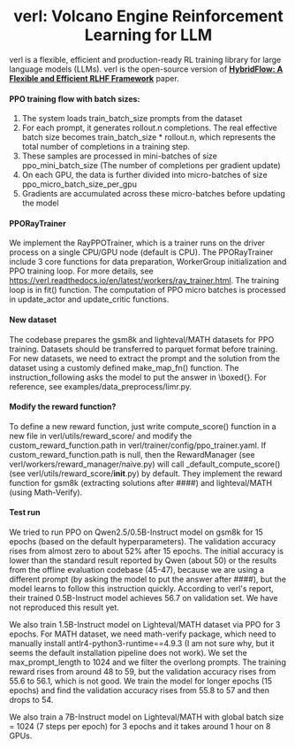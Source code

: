 <h1 style="text-align: center;">verl: Volcano Engine Reinforcement Learning for LLM</h1>

verl is a flexible, efficient and production-ready RL training library for large language models (LLMs).
verl is the open-source version of **[HybridFlow: A Flexible and Efficient RLHF Framework](https://arxiv.org/abs/2409.19256v2)** paper.


#### PPO training flow with batch sizes:
1. The system loads train_batch_size prompts from the dataset
2. For each prompt, it generates rollout.n completions. The real effective batch size becomes train_batch_size * rollout.n, which represents the total number of completions in a training step.
3. These samples are processed in mini-batches of size ppo_mini_batch_size (The number of completions per gradient update)
4. On each GPU, the data is further divided into micro-batches of size ppo_micro_batch_size_per_gpu
5. Gradients are accumulated across these micro-batches before updating the model

#### PPORayTrainer
We implement the RayPPOTrainer, which is a trainer runs on the driver process on a single CPU/GPU node (default is CPU).
The PPORayTrainer include 3 core functions for data preparation, WorkerGroup initialization and PPO training loop.
For more details, see https://verl.readthedocs.io/en/latest/workers/ray_trainer.html.
The training loop is in fit() function.
The computation of PPO micro batches is processed in update_actor and update_critic functions.

#### New dataset
The codebase prepares the gsm8k and lighteval/MATH datasets for PPO training. Datasets should be transferred to parquet format before training. For new datasets, we need to extract the prompt and the solution from the dataset using a customly defined make_map_fn() function. The instruction_following asks the model to put the answer in  \boxed{}. For reference, see examples/data_preprocess/limr.py. 

#### Modify the reward function?
To define a new reward function, just write compute_score() function in a new file in verl/utils/reward_score/ and modify the custom_reward_function.path in verl/trainer/config/ppo_trainer.yaml. If custom_reward_function.path is null, then the RewardManager (see verl/workers/reward_manager/naive.py) will call _default_compute_score() (see verl/utils/reward_score/__init__.py) by default. They implement the reward function for gsm8k (extracting solutions after ####) and lighteval/MATH (using Math-Verify). 

#### Test run
We tried to run PPO on Qwen2.5/0.5B-Instruct model on gsm8k for 15 epochs (based on the default hyperparameters). The validation accuracy rises from almost zero to about 52% after 15 epochs. The initial accuracy is lower than the standard result reported by Qwen (about 50) or the results from the offline evaluation codebase (45-47), because we are using a different prompt (by asking the model to put the answer after ####), but the model learns to follow this instruction quickly. According to verl's report, their trained 0.5B-Instruct model achieves 56.7 on validation set. We have not reproduced this result yet.

We also train 1.5B-Instruct model on Lighteval/MATH dataset via PPO for 3 epochs. For MATH dataset, we need math-verify package, which need to manually install antlr4-python3-runtime==4.9.3 (I am not sure why, but it seems the default installation pipeline does not work). We set the max_prompt_length to 1024 and we filter the overlong prompts. The training reward rises from around 48 to 59, but the validation accuracy rises from 55.6 to 56.1, which is not good. We train the model for longer epochs (15 epochs) and find the validation accuracy rises from 55.8 to 57 and then drops to 54. 

We also train a 7B-Instruct model on Lighteval/MATH with global batch size = 1024 (7 steps per epoch) for 3 epochs and it takes around 1 hour on 8 GPUs. 